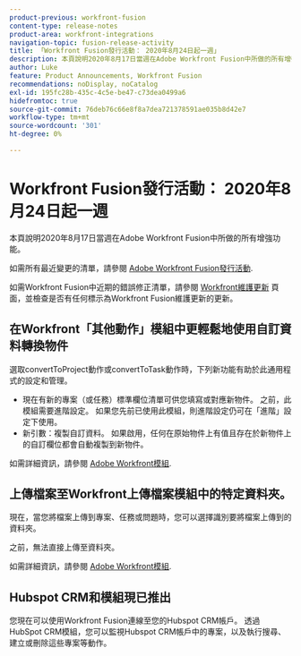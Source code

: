 ```yaml
---
product-previous: workfront-fusion
content-type: release-notes
product-area: workfront-integrations
navigation-topic: fusion-release-activity
title: 「Workfront Fusion發行活動： 2020年8月24日起一週」
description: 本頁說明2020年8月17日當週在Adobe Workfront Fusion中所做的所有增強功能。
author: Luke
feature: Product Announcements, Workfront Fusion
recommendations: noDisplay, noCatalog
exl-id: 195fc28b-435c-4c5e-be47-c73dea0499a6
hidefromtoc: true
source-git-commit: 76deb76c66e8f8a7dea721378591ae035b8d42e7
workflow-type: tm+mt
source-wordcount: '301'
ht-degree: 0%

---
```


# Workfront Fusion發行活動： 2020年8月24日起一週

本頁說明2020年8月17日當週在Adobe Workfront Fusion中所做的所有增強功能。

如需所有最近變更的清單，請參閱 [Adobe Workfront Fusion發行活動](../../../../../product-announcements/product-releases/fusion-release-activity/fusion-release-activity.md).

如需Workfront Fusion中近期的錯誤修正清單，請參閱 [Workfront維護更新](https://experienceleague.adobe.com/docs/workfront-known-issues/releases/current-updates.html) 頁面，並檢查是否有任何標示為Workfront Fusion維護更新的更新。

## 在Workfront「其他動作」模組中更輕鬆地使用自訂資料轉換物件

選取convertToProject動作或convertToTask動作時，下列新功能有助於此通用程式的設定和管理。

* 現在有新的專案（或任務）標準欄位清單可供您填寫或對應新物件。 之前，此模組需要進階設定。 如果您先前已使用此模組，則進階設定仍可在「進階」設定下使用。
* 新引數：複製自訂資料。 如果啟用，任何在原始物件上有值且存在於新物件上的自訂欄位都會自動複製到新物件。

如需詳細資訊，請參閱 [Adobe Workfront模組](../../../../../workfront-fusion/apps-and-their-modules/workfront-modules.md).

## 上傳檔案至Workfront上傳檔案模組中的特定資料夾。

現在，當您將檔案上傳到專案、任務或問題時，您可以選擇識別要將檔案上傳到的資料夾。

之前，無法直接上傳至資料夾。

如需詳細資訊，請參閱 [Adobe Workfront模組](../../../../../workfront-fusion/apps-and-their-modules/workfront-modules.md).

## Hubspot CRM和模組現已推出

您現在可以使用Workfront Fusion連線至您的Hubspot CRM帳戶。 透過HubSpot CRM模組，您可以監視Hubspot CRM帳戶中的專案，以及執行搜尋、建立或刪除這些專案等動作。
